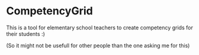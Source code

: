 # CompetencyGrid
 
This is a tool for elementary school teachers to create competency grids for their students :)

(So it might not be usefull for other people than the one asking me for this)
